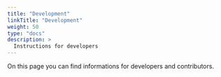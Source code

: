```yaml
---
title: "Development"
linkTitle: "Development"
weight: 50
type: "docs"
description: >
  Instructions for developers
---
```


On this page you can find informations for developers and contributors.